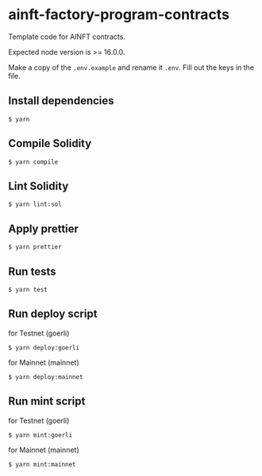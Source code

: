 # ainft-factory-program-contracts

Template code for AINFT contracts.

Expected node version is >= 16.0.0.

Make a copy of the `.env.example` and rename it `.env`. Fill out the keys in the file.

## Install dependencies

```shell
$ yarn
```

## Compile Solidity

```shell
$ yarn compile
```

## Lint Solidity

```shell
$ yarn lint:sol
```

## Apply prettier

```shell
$ yarn prettier
```

## Run tests

```shell
$ yarn test
```

## Run deploy script

for Testnet (goerli)
```shell
$ yarn deploy:goerli
```

for Mainnet (mainnet)
```shell
$ yarn deploy:mainnet
```

## Run mint script

for Testnet (goerli)
```shell
$ yarn mint:goerli
```

for Mainnet (mainnet)
```shell
$ yarn mint:mainnet
```
